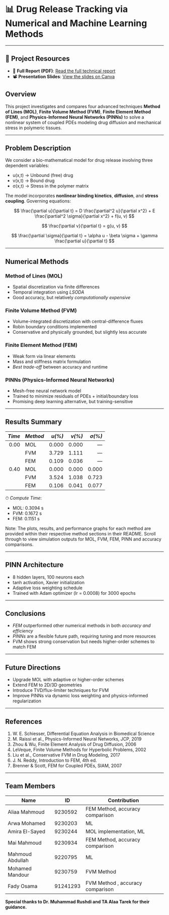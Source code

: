 
# 📊 Drug Release Tracking via Numerical and Machine Learning Methods

---

## 📁 Project Resources

* 📄 **Full Report (PDF)**: [Read the full technical report](https://drive.google.com/file/d/1sjhQngD_V0-lfyJuTGpfvhyAA7eJTuBH/view?usp=sharing)
* 📽 **Presentation Slides**: [View the slides on Canva](https://www.canva.com/design/DAGqlSWfstI/_3BSJV24NPG8SgkdEklldQ/edit?utm_content=DAGqlSWfstI&utm_campaign=designshare&utm_medium=link2&utm_source=sharebutton)





##  Overview

This project investigates and compares four advanced techniques **Method of Lines (MOL)**, **Finite Volume Method (FVM)**, **Finite Element Method (FEM)**, and **Physics-Informed Neural Networks (PINNs)** to solve a nonlinear system of coupled PDEs modeling drug diffusion and mechanical stress in polymeric tissues.

---

## Problem Description

We consider a bio-mathematical model for drug release involving three dependent variables:

- u(x,t) → Unbound (free) drug  
- v(x,t) → Bound drug  
- σ(x,t) → Stress in the polymer matrix  

The model incorporates **nonlinear binding kinetics**, **diffusion**, and **stress coupling**. Governing equations:

$$
\frac{\partial u}{\partial t} = D \frac{\partial^2 u}{\partial x^2} + E \frac{\partial^2 \sigma}{\partial x^2} + f(u, v)
$$

$$
\frac{\partial v}{\partial t} = g(u, v)
$$

$$
\frac{\partial \sigma}{\partial t} = \alpha u - \beta \sigma + \gamma \frac{\partial u}{\partial t}
$$

---

##  Numerical Methods

###  Method of Lines (MOL)
- Spatial discretization via finite differences  
- Temporal integration using *LSODA*  
- Good accuracy, but relatively *computationally expensive*

###  Finite Volume Method (FVM)
- Volume-integrated discretization with central-difference fluxes  
- Robin boundary conditions implemented  
- Conservative and physically grounded, but slightly less accurate

###  Finite Element Method (FEM)
- Weak form via linear elements  
- Mass and stiffness matrix formulation  
- *Best trade-off* between accuracy and runtime

###  PINNs (Physics-Informed Neural Networks)
- Mesh-free neural network model  
- Trained to minimize residuals of PDEs + initial/boundary loss  
- Promising deep learning alternative, but training-sensitive

---

##  Results Summary

| *Time* | *Method* | *u(%)* | *v(%)* | *σ(%)* |
|---------:|------------|---------:|---------:|---------:|
| 0.00     | MOL        | 0.000    | 0.000    | —        |
|          | FVM        | 3.729    | 1.111    | —        |
|          | FEM        | 0.109    | 0.036    | —        |
| 0.40     | MOL        | 0.000    | 0.000    | 0.000    |
|          | FVM        | 3.524    | 1.038    | 0.723    |
|          | FEM        | 0.106    | 0.041    | 0.077    |

⏱ *Compute Time*:
- MOL: 0.3094 s  
- FVM: 0.1672 s  
- FEM: 0.1151 s  

Note: The plots, results, and performance graphs for each method are provided within their respective method sections in their README. Scroll through to view simulation outputs for MOL, FVM, FEM, PINN and accuracy comparisons.

---

##  PINN Architecture

- 8 hidden layers, 100 neurons each  
- tanh activation, Xavier initialization  
- Adaptive loss weighting schedule  
- Trained with Adam optimizer (lr = 0.0008) for 3000 epochs  

---

##  Conclusions

- *FEM* outperformed other numerical methods in both *accuracy and efficiency*
- *PINNs* are a flexible future path, requiring tuning and more resources  
- FVM shows strong conservation but needs higher-order schemes to match FEM

---

##  Future Directions

- Upgrade MOL with adaptive or higher-order schemes  
- Extend FEM to 2D/3D geometries  
- Introduce TVD/flux-limiter techniques for FVM  
- Improve PINNs via dynamic loss weighting and physics-informed regularization

---

##  References

1. W. E. Schiesser, Differential Equation Analysis in Biomedical Science  
2. M. Raissi et al., Physics-Informed Neural Networks, JCP, 2019  
3. Zhou & Wu, Finite Element Analysis of Drug Diffusion, 2006  
4. LeVeque, Finite Volume Methods for Hyperbolic Problems, 2002  
5. Liu et al., Conservative FVM in Drug Modeling, 2017  
6. J. N. Reddy, Introduction to FEM, 4th ed.  
7. Brenner & Scott, FEM for Coupled PDEs, SIAM, 2007

---
##  Team Members
| Name              | ID           | Contribution                                      |
|-------------------|--------------|---------------------------------------------------|
| Aliaa Mahmoud     |    9230592   | FEM Method, accuracy comparison                   |
| Arwa Mohamed      |  9230203     | ML|
| Amira El-Sayed    |   9230244    | MOL implementation, ML                            |
| Mai Mahmoud       | 9230934      | FEM Method, accuracy comparison                   |
| Mahmoud Abdullah  |  9220795     | ML                                                 |
| Mohamed Mandour   |  9230759     | FVM Method                                      |
| Fady Osama        |  91241293    | FVM Method  , accuracy comparison                |

**Special thanks to Dr. Muhammad Rushdi and TA Alaa Tarek for their guidance.**
